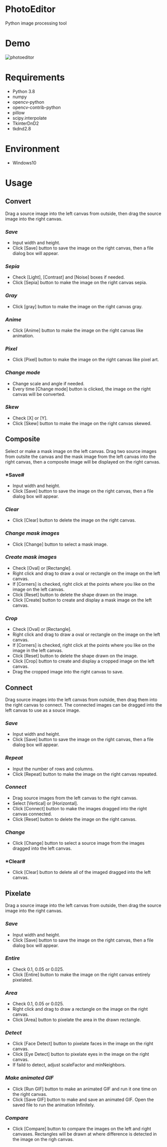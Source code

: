 # PhotoEditor
Python image processing tool

# Demo
![photoeditor](https://user-images.githubusercontent.com/48859041/119247159-4f18b180-bbc2-11eb-8133-98586aef2c57.gif)

# Requirements
* Python 3.8
* numpy
* opencv-python
* opencv-contrib-python
* pillow
* scipy.interpolate
* TkinterDnD2
* tkdnd2.8

# Environment
* Windows10

# Usage

## Convert

Drag a source image into the left canvas from outside, then drag the source image into the right canvas.

### *Save* 
 
 * Input width and height.
 * Click [Save] button to save the image on the right canvas, then a file dialog box will appear.

### *Sepia*
 
 * Check [Light], [Contrast] and [Noise] boxes if needed.
 * Click [Sepia] button to make the image on the right canvas sepia. 

### *Gray*

 * Click [gray] button to make the image on the right canvas gray.

### *Anime*

 * Click [Anime] button to make the image on the right canvas like animation.

### *Pixel*

 * Click [Pixel] button to make the image on the right canvas like pixel art.

### *Change mode*

 * Change scale and angle if needed.
 * Every time [Change mode] button is clicked, the image on the right canvas will be converted.

### *Skew*

 * Check [X] or [Y].
 * Click [Skew] button to make the image on the right canvas skewed.


## Composite

Select or make a mask image on the left canvas. Drag two source images from outsite the canvas and the mask image from the left canvas into the right canvas, then a composite image will be displayed on the right canvas.

### *Save# 

 * Input width and height.
 * Click [Save] button to save the image on the right canvas, then a file dialog box will appear.

### *Clear*

 * Click [Clear] button to delete the image on the right canvas.

### *Change mask images*

 * Click [Change] button to select a mask image.

### *Create mask images*

 * Check [Oval] or [Rectangle].
 * Right click and drag to draw a oval or rectangle on the image on the left canvas.
 * If [Corners] is checked, right click at the points where you like on the image on the left canvas.
 * Click [Reset] button to delete the shape drawn on the image.
 * Click [Create] button to create and display a mask image on the left canvas.

### *Crop*

 * Check [Oval] or [Rectangle].
 * Right click and drag to draw a oval or rectangle on the image on the left canvas.
 * If [Corners] is checked, right click at the points where you like on the image in the left canvas.
 * Click [Reset] button to delete the shape drawn on the image.
 * Click [Crop] button to create and display a cropped image on the left canvas.
 * Drag the cropped image into the right canvas to save.


## Connect

Drag source images into the left canvas from outside, then drag them into the right canvas to connect. The connected images can be dragged into the left canvas to use as a souce image.

### *Save* 

 * Input width and height.
 * Click [Save] button to save the image on the right canvas, then a file dialog box will appear.

### *Repeat*

 * Input the number of rows and columns.
 * Click [Repeat] button to make the image on the right canvas repeated.

### *Connect*

 * Drag source images from the left canvas to the right canvas.
 * Select [Vertical] or [Horizontal].
 * Click [Connect] button to make the images dragged into the right canvas connected.
 * Click [Reset] button to delete the image on the right canvas.

### *Change*

 * Click [Change] button to select a source image from the images dragged into the left canvas.

### *Clear#

 * Click [Clear] button to delete all of the imaged dragged into the left canvas.


## Pixelate

Drag a source image into the left canvas from outside, then drag the source image into the right canvas.

### *Save* 

 * Input width and height.
 * Click [Save] button to save the image on the right canvas, then a file dialog box will appear.

### *Entire*

 * Check 0.1, 0.05 or 0.025.
 * Click [Entire] button to make the image on the right canvas entirely pixelated.

### *Area*

 * Check 0.1, 0.05 or 0.025.
 * Right click and drag to draw a rectangle on the image on the right canvas.
 * Click [Area] button to pixelate the area in the drawn rectangle.

### *Detect*

 * Click [Face Detect] button to pixelate faces in the image on the right canvas.
 * Click [Eye Detect] button to pixelate eyes in the image on the right canvas. 
 * If faild to detect, adjust scaleFactor and minNeighbors.

### *Make animated GIF*

 * Click [Run GIF] button to make an animated GIF and run it one time on the right canvas.
 * Click [Save GIF] button to make and save an animated GIF. Open the saved file to run the animation Infinitely.

### *Compare*

 * Click [Compare] button to compare the images on the left and right canvases. Rectangles will be drawn at where difference is detected in the image on the righ canvas. 









  